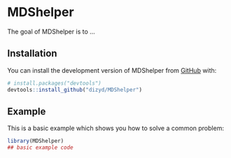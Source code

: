
# MDShelper

<!-- badges: start -->
<!-- badges: end -->

The goal of MDShelper is to ...

## Installation

You can install the development version of MDShelper from [GitHub](https://github.com/) with:

``` r
# install.packages("devtools")
devtools::install_github("dizyd/MDShelper")
```

## Example

This is a basic example which shows you how to solve a common problem:

``` r
library(MDShelper)
## basic example code
```

